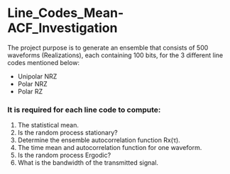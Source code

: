 # Line_Codes_Mean-ACF_Investigation
The project purpose is to generate an ensemble that consists of 500 waveforms (Realizations), each
containing 100 bits, for the 3 different line codes mentioned below:
- Unipolar NRZ
- Polar NRZ
- Polar RZ
### It is required for each line code to compute:
1. The statistical mean.
2. Is the random process stationary?
3. Determine the ensemble autocorrelation function Rx(τ).
4. The time mean and autocorrelation function for one waveform.
5. Is the random process Ergodic?
6. What is the bandwidth of the transmitted signal.

